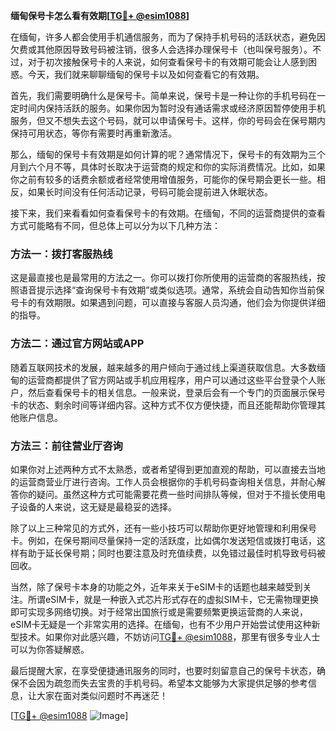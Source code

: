 **缅甸保号卡怎么看有效期[[TG💪+ @esim1088](https://t.me/s/esim1088)]**

在缅甸，许多人都会使用手机通信服务，而为了保持手机号码的活跃状态，避免因欠费或其他原因导致号码被注销，很多人会选择办理保号卡（也叫保号服务）。不过，对于初次接触保号卡的人来说，如何查看保号卡的有效期可能会让人感到困惑。今天，我们就来聊聊缅甸的保号卡以及如何查看它的有效期。

首先，我们需要明确什么是保号卡。简单来说，保号卡是一种让你的手机号码在一定时间内保持活跃的服务。如果你因为暂时没有通话需求或经济原因暂停使用手机服务，但又不想失去这个号码，就可以申请保号卡。这样，你的号码会在保号期内保持可用状态，等你有需要时再重新激活。

那么，缅甸的保号卡有效期是如何计算的呢？通常情况下，保号卡的有效期为三个月到六个月不等，具体时长取决于运营商的规定和你的实际消费情况。比如，如果你之前有较多的话费余额或者经常使用增值服务，可能你的保号期会更长一些。相反，如果长时间没有任何活动记录，号码可能会提前进入休眠状态。

接下来，我们来看看如何查看保号卡的有效期。在缅甸，不同的运营商提供的查看方式可能略有不同，但总体上可以分为以下几种方法：

### 方法一：拨打客服热线

这是最直接也是最常用的方法之一。你可以拨打你所使用的运营商的客服热线，按照语音提示选择“查询保号卡有效期”或类似选项。通常，系统会自动告知你当前保号卡的有效期限。如果遇到问题，可以直接与客服人员沟通，他们会为你提供详细的指导。

### 方法二：通过官方网站或APP

随着互联网技术的发展，越来越多的用户倾向于通过线上渠道获取信息。大多数缅甸的运营商都提供了官方网站或手机应用程序，用户可以通过这些平台登录个人账户，然后查看保号卡的相关信息。一般来说，登录后会有一个专门的页面展示保号卡的状态、剩余时间等详细内容。这种方式不仅方便快捷，而且还能帮助你管理其他账户信息。

### 方法三：前往营业厅咨询

如果你对上述两种方式不太熟悉，或者希望得到更加直观的帮助，可以直接去当地的运营商营业厅进行咨询。工作人员会根据你的手机号码查询相关信息，并耐心解答你的疑问。虽然这种方式可能需要花费一些时间排队等候，但对于不擅长使用电子设备的人来说，这无疑是最稳妥的选择。

除了以上三种常见的方式外，还有一些小技巧可以帮助你更好地管理和利用保号卡。例如，在保号期间尽量保持一定的活跃度，比如偶尔发送短信或拨打电话，这样有助于延长保号期；同时也要注意及时充值续费，以免错过最佳时机导致号码被回收。

当然，除了保号卡本身的功能之外，近年来关于eSIM卡的话题也越来越受到关注。所谓eSIM卡，就是一种嵌入式芯片形式存在的虚拟SIM卡，它无需物理更换即可实现多网络切换。对于经常出国旅行或是需要频繁更换运营商的人来说，eSIM卡无疑是一个非常实用的选择。在缅甸，也有不少用户开始尝试使用这种新型技术。如果你对此感兴趣，不妨访问[TG💪+ @esim1088](https://t.me/s/esim1088)，那里有很多专业人士可以为你答疑解惑。

最后提醒大家，在享受便捷通讯服务的同时，也要时刻留意自己的保号卡状态，确保不会因为疏忽而失去宝贵的手机号码。希望本文能够为大家提供足够的参考信息，让大家在面对类似问题时不再迷茫！

[[TG💪+ @esim1088](https://t.me/s/esim1088) ![Image](https://i.postimg.cc/4NQfJmqS/Snipaste-2025-05-13-00-14-12.png)]